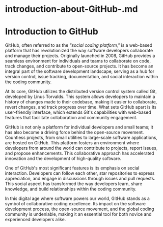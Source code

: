 # introduction-about-GitHub-.md
# Introduction to GitHub

GitHub, often referred to as the *"social coding platform,"* is a web-based platform that has revolutionized the way software developers collaborate and manage their projects. Originally launched in 2008, GitHub provides a seamless environment for individuals and teams to collaborate on code, track changes, and contribute to open-source projects. It has become an integral part of the software development landscape, serving as a hub for version control, issue tracking, documentation, and social interaction within the coding community.

At its core, GitHub utilizes the distributed version control system called Git, developed by Linus Torvalds. This system allows developers to maintain a history of changes made to their codebase, making it easier to collaborate, revert changes, and track progress over time. What sets GitHub apart is its user-friendly interface, which extends Git's capabilities with web-based features that facilitate collaboration and community engagement.

GitHub is not only a platform for individual developers and small teams; it has also become a driving force behind the open-source movement. Countless projects, from small utilities to large-scale software applications, are hosted on GitHub. This platform fosters an environment where developers from around the world can contribute to projects, report issues, and propose enhancements. This collaborative approach has accelerated innovation and the development of high-quality software.

One of GitHub's most significant features is its emphasis on social interaction. Developers can follow each other, star repositories to express appreciation, and engage in discussions through issues and pull requests. This social aspect has transformed the way developers learn, share knowledge, and build relationships within the coding community.

In this digital age where software powers our world, GitHub stands as a symbol of collaborative coding excellence. Its impact on the software development process, the open-source movement, and the global coding community is undeniable, making it an essential tool for both novice and experienced developers alike.

